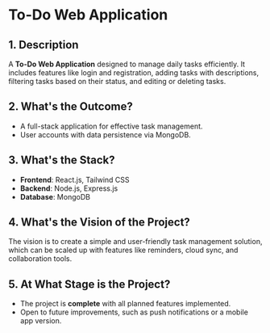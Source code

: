 # To-Do Web Application  

## 1. Description  
A **To-Do Web Application** designed to manage daily tasks efficiently. It includes features like login and registration, adding tasks with descriptions, filtering tasks based on their status, and editing or deleting tasks.  

## 2. What's the Outcome?  
- A full-stack application for effective task management.  
- User accounts with data persistence via MongoDB.  

## 3. What's the Stack?  
- **Frontend**: React.js, Tailwind CSS  
- **Backend**: Node.js, Express.js  
- **Database**: MongoDB  

## 4. What's the Vision of the Project?  
The vision is to create a simple and user-friendly task management solution, which can be scaled up with features like reminders, cloud sync, and collaboration tools.  

## 5. At What Stage is the Project?  
- The project is **complete** with all planned features implemented.  
- Open to future improvements, such as push notifications or a mobile app version.  
